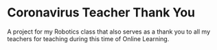 # Coronavirus Teacher Thank You
A project for my Robotics class that also serves as a thank you to all my teachers for teaching during this time of Online Learning.
